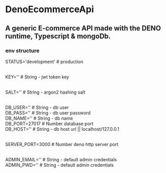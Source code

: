 # DenoEcommerceApi
## A generic E-commerce API made with the DENO runtime, Typescript & mongoDb.

### env structure
STATUS='development' # production <br><br>

KEY='' # String - jwt token key<br><br>

SALT='' # String - argon2 hashing salt<br><br>

DB_USER='' # String - db user<br>
DB_PASS='' # String - db user password<br>
DB_NAME='' # String - db name<br>
DB_PORT=27017 # Number database port<br>
DB_HOST='' # String - db host url || localhost/127.0.0.1<br><br>

SERVER_PORT=3000 # Number deno http server port<br><br>

ADMIN_EMAIL='' # String - default admin credentials<br>
ADMIN_PWD='' # String - default admin credentials<br>